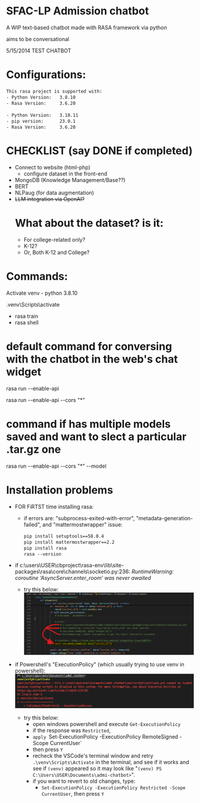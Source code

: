 # SFAC-LP Admission chatbot
A WIP text-based chatbot made with RASA framework via python

aims to be conversational

5/15/2014 TEST CHATBOT

# Configurations:
    This rasa project is supported with:
    - Python Version:   3.8.10
    - Rasa Version:     3.6.20

    - Python Version:   3.10.11
    - pip version:      23.0.1
    - Rasa Version:     3.6.20

# CHECKLIST (say DONE if completed)
- Connect to website (html-php)
    - configure dataset in the front-end
- MongoDB (Knowledge Management/Base??)
- BERT
- NLPaug (for data augmentation)
- ~~LLM integration via OpenAI?~~
    # What about the dataset? is it:
    - For college-related only?
    - K-12?
    - Or, Both K-12 and College?

# Commands:

Activate venv - python 3.8.10

.venv\Scripts\activate

- rasa train
- rasa shell

# default command for conversing with the chatbot in the web's chat widget
rasa run --enable-api

rasa run --enable-api --cors "*"

# command if has multiple models saved and want to slect a particular .tar.gz one
rasa run --enable-api --cors "*" --model <path>

# Installation problems
- FOR FiRTST time installing rasa:
    - if errors are:
        "subprocess-exited-with-error", "metadata-generation-failed", and
        "mattermostwrapper" issue:
        ```
        pip install setuptools==58.0.4
        pip install mattermostwrapper==2.2
        pip install rasa
        rasa --version
        ```

- if c:\users\USER\cbproject\rasa-env\lib\site-packages\rasa\core\channels\socketio.py:236: 
    _RuntimeWarning: coroutine ‘AsyncServer.enter_room’ was never awaited_
    - try this below:![async_236_warning](images/async_236_warning.png)
    

- if Powershell's "ExecutionPolicy" (which usually trying to use venv in powershell):
    ![Execution policy](images/execution_policy.png)
    - try this below:
        - open windows powershell and execute `Get-ExecutionPolicy`
        - if the response was `Restricted`, 
        - `apply `Set-ExecutionPolicy -ExecutionPolicy RemoteSigned -Scope CurrentUser`
        - then press `Y`
        - recheck the VSCode's terminal window and retry `.\venv\Scripts\Activate` in the terminal, and see if it works and see if `(venv)` appeared so it may look like "`(venv) PS C:\Users\USER\Documents\admi-chatbot>`".
        - if you want to revert to old changes, type:
            - `Set-ExecutionPolicy -ExecutionPolicy Restricted -Scope CurrentUser`, then press `Y`




        
